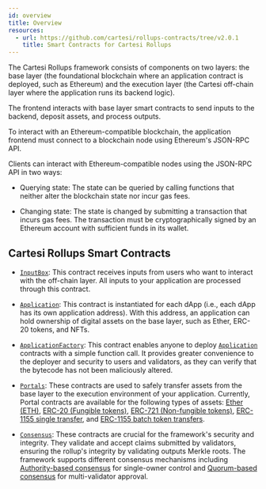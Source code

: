 ```yaml
---
id: overview
title: Overview
resources:
  - url: https://github.com/cartesi/rollups-contracts/tree/v2.0.1
    title: Smart Contracts for Cartesi Rollups
---
```


The Cartesi Rollups framework consists of components on two layers: the base layer (the foundational blockchain where an application contract is deployed, such as Ethereum) and the execution layer (the Cartesi off-chain layer where the application runs its backend logic).

The frontend interacts with base layer smart contracts to send inputs to the backend, deposit assets, and process outputs.

To interact with an Ethereum-compatible blockchain, the application frontend must connect to a blockchain node using Ethereum's JSON-RPC API. 

Clients can interact with Ethereum-compatible nodes using the JSON-RPC API in two ways:

- Querying state: The state can be queried by calling functions that neither alter the blockchain state nor incur gas fees.

- Changing state: The state is changed by submitting a transaction that incurs gas fees. The transaction must be cryptographically signed by an Ethereum account with sufficient funds in its wallet.

## Cartesi Rollups Smart Contracts

- [`InputBox`](../contracts/input-box.md): This contract receives inputs from users who want to interact with the off-chain layer. All inputs to your application are processed through this contract. 

- [`Application`](../contracts/application.md): This contract is instantiated for each dApp (i.e., each dApp has its own application address). With this address, an application can hold ownership of digital assets on the base layer, such as Ether, ERC-20 tokens, and NFTs.

- [`ApplicationFactory`](../contracts/application-factory.md): This contract enables anyone to deploy [`Application`](../contracts/application.md) contracts with a simple function call. It provides greater convenience to the deployer and security to users and validators, as they can verify that the bytecode has not been maliciously altered.

- [`Portals`](../contracts/portals/): These contracts are used to safely transfer assets from the base layer to the execution environment of your application. Currently, Portal contracts are available for the following types of assets: [Ether (ETH)](../contracts/portals/EtherPortal.md), [ERC-20 (Fungible tokens)](../contracts/portals/ERC20Portal.md), [ERC-721 (Non-fungible tokens)](../contracts/portals/ERC721Portal.md), [ERC-1155 single transfer](../contracts/portals/ERC1155SinglePortal.md), and [ERC-1155 batch token transfers](../contracts/portals/ERC1155BatchPortal.md).

- [`Consensus`](../contracts/consensus/overview.md): These contracts are crucial for the framework's security and integrity. They validate and accept claims submitted by validators, ensuring the rollup's integrity by validating outputs Merkle roots. The framework supports different consensus mechanisms including [Authority-based consensus](../contracts/consensus/authority/authority.md) for single-owner control and [Quorum-based consensus](../contracts/consensus/quorum/quorum.md) for multi-validator approval.